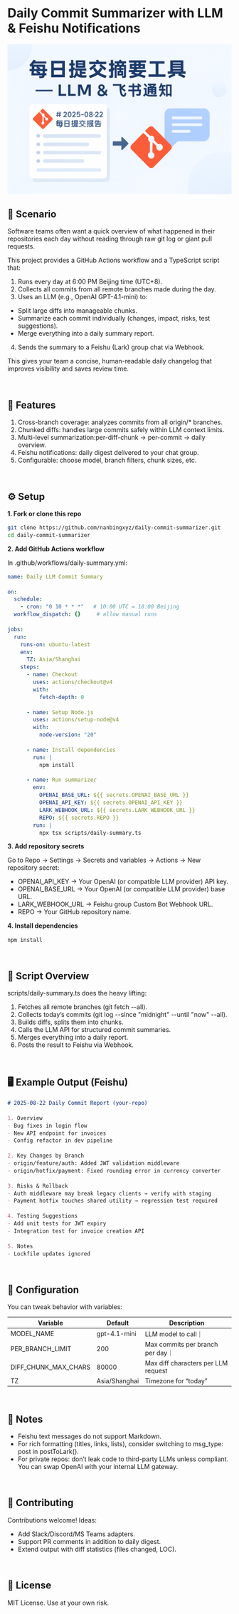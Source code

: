 # Daily Commit Summarizer with LLM & Feishu Notifications

![cover](./cover.png)

## 📌 Scenario

Software teams often want a quick overview of what happened in their repositories each day without reading through raw git log or giant pull requests.

This project provides a GitHub Actions workflow and a TypeScript script that:
1. Runs every day at 6:00 PM Beijing time (UTC+8).
2. Collects all commits from all remote branches made during the day.
3. Uses an LLM (e.g., OpenAI GPT-4.1-mini) to:
  - Split large diffs into manageable chunks.
  - Summarize each commit individually (changes, impact, risks, test suggestions).
  - Merge everything into a daily summary report.
4. Sends the summary to a Feishu (Lark) group chat via Webhook.

This gives your team a concise, human-readable daily changelog that improves visibility and saves review time.

<br/>

## 🚀 Features

1. Cross-branch coverage: analyzes commits from all origin/* branches.
2. Chunked diffs: handles large commits safely within LLM context limits.
3. Multi-level summarization:per-diff-chunk → per-commit → daily overview.
4. Feishu notifications: daily digest delivered to your chat group.
5. Configurable: choose model, branch filters, chunk sizes, etc.

<br/>

## ⚙️ Setup

**1. Fork or clone this repo**

```bash
git clone https://github.com/nanbingxyz/daily-commit-summarizer.git
cd daily-commit-summarizer
```

**2. Add GitHub Actions workflow**

In .github/workflows/daily-summary.yml:

```yaml
name: Daily LLM Commit Summary

on:
  schedule:
    - cron: "0 10 * * *"   # 10:00 UTC = 18:00 Beijing
  workflow_dispatch: {}     # allow manual runs

jobs:
  run:
    runs-on: ubuntu-latest
    env:
      TZ: Asia/Shanghai
    steps:
      - name: Checkout
        uses: actions/checkout@v4
        with:
          fetch-depth: 0

      - name: Setup Node.js
        uses: actions/setup-node@v4
        with:
          node-version: "20"

      - name: Install dependencies
        run: |
          npm install

      - name: Run summarizer
        env:
          OPENAI_BASE_URL: ${{ secrets.OPENAI_BASE_URL }}
          OPENAI_API_KEY: ${{ secrets.OPENAI_API_KEY }}
          LARK_WEBHOOK_URL: ${{ secrets.LARK_WEBHOOK_URL }}
          REPO: ${{ secrets.REPO }}
        run: |
          npx tsx scripts/daily-summary.ts
```
**3. Add repository secrets**

Go to Repo → Settings → Secrets and variables → Actions → New repository secret:
* OPENAI_API_KEY → Your OpenAI (or compatible LLM provider) API key.
* OPENAI_BASE_URL → Your OpenAI (or compatible LLM provider) base URL.
* LARK_WEBHOOK_URL → Feishu group Custom Bot Webhook URL.
* REPO → Your GitHub repository name.

**4. Install dependencies**

`npm install`

<br/>

## 📄 Script Overview

scripts/daily-summary.ts does the heavy lifting:
1. Fetches all remote branches (git fetch --all).
2. Collects today’s commits (git log --since "midnight" --until "now" --all).
3. Builds diffs, splits them into chunks.
4. Calls the LLM API for structured commit summaries.
5. Merges everything into a daily report.
6. Posts the result to Feishu via Webhook.

<br/>

## 🖥 Example Output (Feishu)

```markdown
# 2025-08-22 Daily Commit Report (your-repo)

1. Overview
- Bug fixes in login flow
- New API endpoint for invoices
- Config refactor in dev pipeline

2. Key Changes by Branch
- origin/feature/auth: Added JWT validation middleware
- origin/hotfix/payment: Fixed rounding error in currency converter

3. Risks & Rollback
- Auth middleware may break legacy clients → verify with staging
- Payment hotfix touches shared utility → regression test required

4. Testing Suggestions
- Add unit tests for JWT expiry
- Integration test for invoice creation API

5. Notes
- Lockfile updates ignored
```

<br/>

## 🔧 Configuration

You can tweak behavior with variables:

|Variable|Default|Description|
| ---- | ---- | ---- |
|MODEL_NAME|gpt-4.1-mini|LLM model to call｜
|PER_BRANCH_LIMIT|200|Max commits per branch per day｜
|DIFF_CHUNK_MAX_CHARS|80000|Max diff characters per LLM request|
|TZ|Asia/Shanghai|Timezone for “today”|

<br/>

## 📌 Notes
* Feishu text messages do not support Markdown.
*	For rich formatting (titles, links, lists), consider switching to msg_type: post in postToLark().
* For private repos: don’t leak code to third-party LLMs unless compliant. You can swap OpenAI with your internal LLM gateway.

<br/>

## 🤝 Contributing

Contributions welcome! Ideas:
* Add Slack/Discord/MS Teams adapters.
* Support PR comments in addition to daily digest.
* Extend output with diff statistics (files changed, LOC).

<br/>

## 📜 License

MIT License. Use at your own risk.
